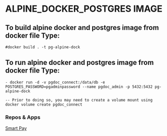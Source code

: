 # ALPINE_DOCKER_POSTGRES IMAGE

## To build alpine docker and postgres image from docker file Type:

    #docker build . -t pg-alpine-dock

## To run alpine docker and postgres image from docker file Type:

    - docker run -d -v pgdoc_connect:/data/db -e POSTGRES_PASSWORD=pgadminpassword --name pgdoc_admin -p 5432:5432 pg-alpine-dock

    -- Prior to doing so, you may need to create a volume mount using 
    docker volume create pgdoc_connect
    
### Repos & Apps
[Smart Pay](https://github.com/amaxj95/smart_pay)
    

